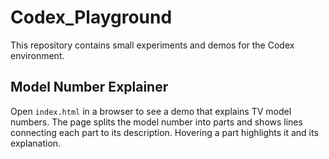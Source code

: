 # Codex_Playground

This repository contains small experiments and demos for the Codex environment.

## Model Number Explainer

Open `index.html` in a browser to see a demo that explains TV model numbers. The page splits the model number into parts and shows lines connecting each part to its description. Hovering a part highlights it and its explanation.
